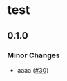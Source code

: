 # test

## 0.1.0
### Minor Changes



- aaaa ([#30](https://github.com/baseballyama/github-actions/pull/30))
